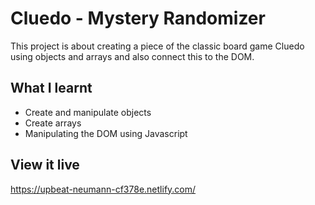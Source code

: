 # Cluedo - Mystery Randomizer

This project is about creating a piece of the classic board game Cluedo using objects and arrays and also connect this to the DOM.

## What I learnt

- Create and manipulate objects
- Create arrays
- Manipulating the DOM using Javascript

## View it live

https://upbeat-neumann-cf378e.netlify.com/